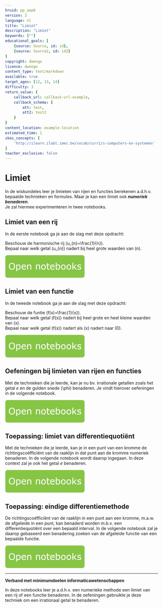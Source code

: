 ```yaml
---
hruid: pp_aep8
version: 3
language: nl
title: "Limiet"
description: "Limiet"
keywords: [""]
educational_goals: [
    {source: Source, id: id}, 
    {source: Source2, id: id2}
]
copyright: dwengo
licence: dwengo
content_type: text/markdown
available: true
target_ages: [12, 13, 14]
difficulty: 3
return_value: {
    callback_url: callback-url-example,
    callback_schema: {
        att: test,
        att2: test2
    }
}
content_location: example-location
estimated_time: 1
skos_concepts: [
    'http://ilearn.ilabt.imec.be/vocab/curr1/s-computers-en-systemen'
]
teacher_exclusive: false
---
```


# Limiet

In de wiskundeles leer je limieten van rijen en functies berekenen a.d.h.v. bepaalde technieken en formules. Maar je kan een limiet ook **_numeriek benaderen_**. <br>
Je zal hiermee experimenteren in twee notebooks. 

## Limiet van een rij

In de eerste notebook ga je aan de slag met deze opdracht:

Beschouw de harmonische rij \(u_{n}=\frac{1}{n}\).<br>
Bepaal naar welk getal \(u_{n}\) nadert bij heel grote waarden van \(n\).

[![](embed/Knop.png "Knop")](https://kiks.ilabt.imec.be/jupyterhub/?id=6510 "Limiet van een rij")

## Limiet van een functie

In de tweede notebook ga je aan de slag met deze opdracht: 

Beschouw de funtie \(f(x)=\frac{1}{x}\).  <br>
Bepaal naar welk getal \(f(x)\) nadert bij heel grote en heel kleine waarden van \(x\). <br>
Bepaal naar welk getal \(f(x)\) nadert als \(x\) nadert naar \(0\).

[![](embed/Knop.png "Knop")](https://kiks.ilabt.imec.be/jupyterhub/?id=6515 "Limiet van een functie")

## Oefeningen bij limieten van rijen en functies
Met de technieken die je leerde, kan je nu bv. irrationale getallen zoals het getal *e* en de gulden snede \(\phi\) benaderen. Je vindt hierover oefeningen in de volgende notebook.

[![](embed/Knop.png "Knop")](https://kiks.ilabt.imec.be/jupyterhub/?id=6519 "Limiet van rij of functie")

## Toepassing: limiet van differentiequotiënt
Met de technieken die je leerde, kan je in een punt van een kromme de richtingscoëfficiënt van de raaklijn in dat punt aan de kromme numeriek benaderen. In de volgende notebook wordt daarop ingegaan. In deze context zal je ook het getal *e* benaderen.

[![](embed/Knop.png "Knop")](https://kiks.ilabt.imec.be/jupyterhub/?id=6540 "Limiet van differentiequotiënt")

## Toepassing: eindige differentiemethode

De richtingscoëfficiënt van de raaklijn in een punt aan een kromme, m.a.w. de afgeleide in een punt, kan benaderd worden m.b.v. een  differentiequotiënt over een bepaald interval. In de volgende notebook zal je daarop gebaseerd een benadering zoeken van de afgeleide functie van een bepaalde functie.

[![](embed/Knop.png "Knop")](https://kiks.ilabt.imec.be/jupyterhub/?id=6060 "Eindige differentiemethode")

-----
**Verband met minimumdoelen informaticawetenschappen**

In deze notebooks leer je a.d.h.v. een numerieke methode een limiet van een rij of een functie benaderen. In de oefeningen gebruikte je deze techniek om een irrationaal getal te benaderen.
